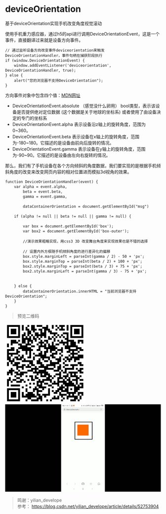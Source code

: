 # deviceOrientation
基于deviceOrientation实现手机改变角度视觉滚动

使用手机重力感应器，通过h5的api进行调用DeviceOrientationEvent，这是一个事件，直接翻译过来就是设备方向事件。
```
// 通过监听设备方向改变事件deviceorientation来触发DeviceOrientationHandler，事件句柄在捕获阶段执行
if (window.DeviceOrientationEvent) {
    window.addEventListener('deviceorientation', DeviceOrientationHandler, true);
} else {
    alert("您的浏览器不支持DeviceOrientation");
}
```
方向事件对象中包含四个值：[MDN网址](https://developer.mozilla.org/zh-CN/docs/Web/API/Detecting_device_orientation)

* DeviceOrientationEvent.absolute （感觉没什么卵用） bool类型，表示该设备是否提供绝对定位数据 (这个数据是关于地球的坐标系) 或者使用了由设备决定的专门的坐标系
* DeviceOrientationEvent.alpha 表示设备沿z轴上的旋转角度，范围为0~360。
* DeviceOrientationEvent.beta 表示设备在x轴上的旋转角度，范围为-180~180。它描述的是设备由前向后旋转的情况。
* DeviceOrientationEvent.gamma 表示设备在y轴上的旋转角度，范围为-90~90。它描述的是设备由左向右旋转的情况。

那么，我们有了手机设备在各个方向倾斜的角度数据，我们要实现的是根据手机倾斜角度的改变来改变网页内容的相对位置进而模拟3d视角的效果。

```
function DeviceOrientationHandler(event) {
    var alpha = event.alpha,
        beta = event.beta,
        gamma = event.gamma,

        dataContainerOrientation = document.getElementById("msg")

    if (alpha != null || beta != null || gamma != null) {

        var box = document.getElementById('box');
        var box2 = document.getElementById('box-outer');

        //演示效果粗略实现，用css3 3D 改变舞台角度来实现效果也是不错的选择

        // 设置内外方框随手机倾斜角度的进行差异化的偏移
        box.style.marginLeft = parseInt(gamma / 2) - 50 + 'px';
        box.style.marginTop = parseInt(beta / 2) + 100 + 'px';
        box2.style.marginTop = parseInt(beta / 3) + 75 + 'px';
        box2.style.marginLeft = parseInt(gamma / 3) - 75 + 'px';


    } else {
        dataContainerOrientation.innerHTML = "当前浏览器不支持DeviceOrientation";
    }
}  
```
> 预览二维码

![扫一扫](./url.png)
![预览](./preview.gif)

> 鸣谢：yilian_develope  
> 参考： https://blog.csdn.net/yilian_develope/article/details/52753904
